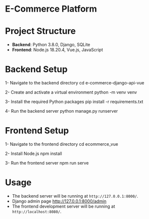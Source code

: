 # E-Commerce Platform

# Project Structure
- **Backend**: Python 3.8.0, Django, SQLite
- **Frontend**: Node.js 18.20.4, Vue.js, JavaScript

# Backend Setup
1- Navigate to the backend directory
 cd e-commerce-django-api-vue 
 
2- Create and activate a virtual environment
  python -m venv venv

3- Install the required Python packages
  pip install -r requirements.txt

4- Run the backend server
  python manage.py runserver

# Frontend Setup
1- Navigate to the frontend directory
  cd ecommerce_vue

2- Install Node.js 
    npm install

3- Run the frontend server
  npm run serve

# Usage

- The backend server will be running at `http://127.0.0.1:8000/`.
- Django admin page http://127.0.0.1:8000/admin
- The frontend development server will be running at `http://localhost:8080/`.

